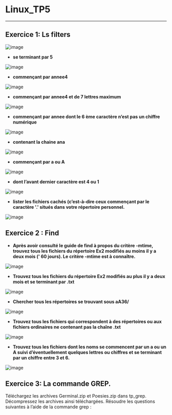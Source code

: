 # Linux_TP5
---

## Exercice 1: Ls filters

![image](https://user-images.githubusercontent.com/91763346/204003872-38e6e47f-e770-48b9-80d5-9bf8a82cfebd.png)

* **se terminant par 5**

![image](https://user-images.githubusercontent.com/91763346/204004413-fd98faf4-b21e-40c9-8ef3-cf7baaa0c459.png)

* **commençant par annee4**

![image](https://user-images.githubusercontent.com/91763346/204004454-22fc3242-6d2e-45c6-9854-44bfecee2b5f.png)

* **commençant par annee4 et de 7 lettres maximum**

![image](https://user-images.githubusercontent.com/91763346/204004500-3ea36272-31e0-4af0-84b8-30ef85ae962f.png)

* **commençant par annee dont le 6 ème caractère n’est pas un chiffre numérique**

![image](https://user-images.githubusercontent.com/91763346/204004843-5d2aa401-49c1-47c9-bc3a-f17a6166ecfd.png)

* **contenant la chaine ana**

![image](https://user-images.githubusercontent.com/91763346/204004933-c9050350-edd6-4d6d-b44a-e172c12af510.png)

* **commençant par a ou A**

![image](https://user-images.githubusercontent.com/91763346/204005022-fb004477-56bd-4d45-8bb0-4313e182a194.png)

* **dont l’avant dernier caractère est 4 ou 1**

![image](https://user-images.githubusercontent.com/91763346/204005162-815e06e6-e159-4fa3-b279-c1635810db86.png)

* **lister les fichiers cachés (c’est-à-dire ceux commençant par le caractère '.' situés dans votre répertoire personnel.**

![image](https://user-images.githubusercontent.com/91763346/204005886-dcb01c3d-32e3-4417-8283-d5b56bb43f91.png)

## Exercice 2 : Find

* **Après avoir consulté le guide de find à propos du critère -mtime, trouvez tous les fichiers du répertoire Ex2 modifiés au moins il y a deux mois (' 60 jours). Le critère -mtime est à connaître.**

![image](https://user-images.githubusercontent.com/91763346/204010053-29a8e846-66da-4cb8-8e2f-877bef250796.png)

* **Trouvez tous les fichiers du répertoire Ex2 modifiés au plus il y a deux mois et se terminant par .txt** 

![image](https://user-images.githubusercontent.com/91763346/204011459-102e79a1-ce29-4bf6-9f1b-2faa911d96e8.png)

* **Chercher tous les répertoires se trouvant sous aA36/** 

![image](https://user-images.githubusercontent.com/91763346/204011617-252a356d-d486-41ef-b8c1-9a477c43f7c5.png)

* **Trouvez tous les fichiers qui correspondent à des répertoires ou aux fichiers ordinaires ne contenant pas la chaîne .txt**

![image](https://user-images.githubusercontent.com/91763346/204013497-937ea251-fe4c-40ee-a998-3e0f2787a801.png)


* **Trouvez tous les fichiers dont les noms se commencent par un a ou un A suivi d’éventuellement quelques lettres ou chiffres et se terminant par un chiffre entre 3 et 6.**

![image](https://user-images.githubusercontent.com/91763346/204012734-c5be88a9-04db-4716-9924-351727ed7af3.png)

## Exercice 3: La commande GREP.
Téléchargez les archives Germinal.zip et Poesies.zip dans tp_grep. Décompressez les
archives ainsi téléchargées. Résoudre les questions suivantes à l’aide de la commande grep :























